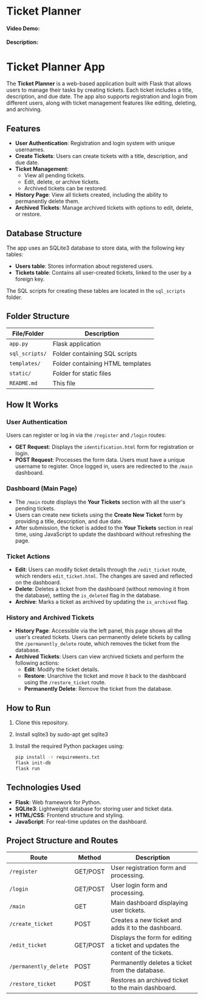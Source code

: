 
# Ticket Planner
#### Video Demo:  <URL HERE>
#### Description:
# Ticket Planner App

The **Ticket Planner** is a web-based application built with Flask that allows users to manage their tasks by creating tickets. Each ticket includes a title, description, and due date. The app also supports registration and login from different users, along with ticket management features like editing, deleting, and archiving.

## Features

- **User Authentication**: Registration and login system with unique usernames.
- **Create Tickets**: Users can create tickets with a title, description, and due date.
- **Ticket Management**: 
  - View all pending tickets.
  - Edit, delete, or archive tickets.
  - Archived tickets can be restored.
- **History Page**: View all tickets created, including the ability to permanently delete them.
- **Archived Tickets**: Manage archived tickets with options to edit, delete, or restore.

## Database Structure

The app uses an SQLite3 database to store data, with the following key tables:

- **Users table**: Stores information about registered users.
- **Tickets table**: Contains all user-created tickets, linked to the user by a foreign key.

The SQL scripts for creating these tables are located in the `sql_scripts` folder.

## Folder Structure

| File/Folder                 | Description                                     |
|-----------------------------|-------------------------------------------------|
| `app.py`                    | Flask application                               |
| `sql_scripts/`              | Folder containing SQL scripts                   |
| `templates/`                | Folder containing HTML templates                |
| `static/`                   | Folder for static files                         |
| `README.md`                 | This file                                       |



## How It Works

### User Authentication

Users can register or log in via the `/register` and `/login` routes:

- **GET Request**: Displays the `identification.html` form for registration or login.
- **POST Request**: Processes the form data. Users must have a unique username to register. Once logged in, users are redirected to the `/main` dashboard.

### Dashboard (Main Page)

- The `/main` route displays the **Your Tickets** section with all the user's pending tickets.
- Users can create new tickets using the **Create New Ticket** form by providing a title, description, and due date.
- After submission, the ticket is added to the **Your Tickets** section in real time, using JavaScript to update the dashboard without refreshing the page.

### Ticket Actions

- **Edit**: Users can modify ticket details through the `/edit_ticket` route, which renders `edit_ticket.html`. The changes are saved and reflected on the dashboard.
- **Delete**: Deletes a ticket from the dashboard (without removing it from the database), setting the `is_deleted` flag in the database.
- **Archive**: Marks a ticket as archived by updating the `is_archived` flag.

### History and Archived Tickets

- **History Page**: Accessible via the left panel, this page shows all the user’s created tickets. Users can permanently delete tickets by calling the `/permanently_delete` route, which removes the ticket from the database.
- **Archived Tickets**: Users can view archived tickets and perform the following actions:
  - **Edit**: Modify the ticket details.
  - **Restore**: Unarchive the ticket and move it back to the dashboard using the `/restore_ticket` route.
  - **Permanently Delete**: Remove the ticket from the database.

## How to Run

1. Clone this repository.
2. Install sqlite3 by sudo-apt get sqlite3
3. Install the required Python packages using:

   ```bash
   pip install -r requirements.txt
   flask init-db 
   flask run

## Technologies Used
- **Flask**: Web framework for Python.
- **SQLite3**: Lightweight database for storing user and ticket data.
- **HTML/CSS**: Frontend structure and styling.
- **JavaScript**: For real-time updates on the dashboard.


## Project Structure and Routes

| Route                 | Method    | Description                                                                   |
|---------------------  |-----------|-------------------------------------------------------------------------------|
| `/register`           | GET/POST  | User registration form and processing.                                        |
| `/login`              | GET/POST  | User login form and processing.                                               |
| `/main`               | GET       | Main dashboard displaying user tickets.                                       |
| `/create_ticket`      | POST      | Creates a new ticket and adds it to the dashboard.                            |
| `/edit_ticket`        | GET/POST  | Displays the form for editing a ticket and updates the content of the tickets.|
| `/permanently_delete` | POST      | Permanently deletes a ticket from the database.                               |
| `/restore_ticket`     | POST      | Restores an archived ticket to the main dashboard.                            |


